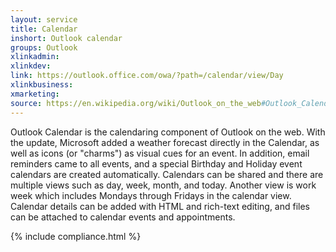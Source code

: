 ```yaml
---
layout: service
title: Calendar
inshort: Outlook calendar
groups: Outlook
xlinkadmin: 
xlinkdev: 
link: https://outlook.office.com/owa/?path=/calendar/view/Day
xlinkbusiness: 
xmarketing: 
source: https://en.wikipedia.org/wiki/Outlook_on_the_web#Outlook_Calendar
---
```

Outlook Calendar is the calendaring component of Outlook on the web. With the update, Microsoft added a weather forecast directly in the Calendar, as well as icons (or "charms") as visual cues for an event. In addition, email reminders came to all events, and a special Birthday and Holiday event calendars are created automatically. Calendars can be shared and there are multiple views such as day, week, month, and today. Another view is work week which includes Mondays through Fridays in the calendar view.
Calendar details can be added with HTML and rich-text editing, and files can be attached to calendar events and appointments.

{% include compliance.html %}